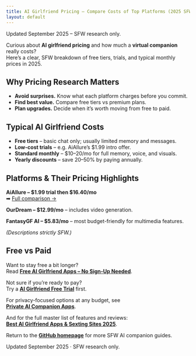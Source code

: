 ```yaml
---
title: AI Girlfriend Pricing – Compare Costs of Top Platforms (2025 SFW Guide)
layout: default
---
```


Updated September 2025 – SFW research only.

Curious about **AI girlfriend pricing** and how much a **virtual companion** really costs?  
Here’s a clear, SFW breakdown of free tiers, trials, and typical monthly prices in 2025.

## Why Pricing Research Matters
* **Avoid surprises.** Know what each platform charges before you commit.  
* **Find best value.** Compare free tiers vs premium plans.  
* **Plan upgrades.** Decide when it’s worth moving from free to paid.

## Typical AI Girlfriend Costs
* **Free tiers** – basic chat only; usually limited memory and messages.  
* **Low-cost trials** – e.g. AiAllure’s $1.99 intro offer.  
* **Standard monthly** – $10–20/mo for full memory, voice, and visuals.  
* **Yearly discounts** – save 20–50% by paying annually.

## Platforms & Their Pricing Highlights
**AiAllure – $1.99 trial then $16.40/mo**  
➡ [Full comparison →](https://www.aisextinghub.com/blog/best-ai-girlfriend-apps-2025)

**OurDream – $12.99/mo** – includes video generation.

**FantasyGF AI – $5.83/mo** – most budget-friendly for multimedia features.

*(Descriptions strictly SFW.)*

## Free vs Paid
Want to stay free a bit longer?  
Read **[Free AI Girlfriend Apps – No Sign-Up Needed](https://ai-companion-guides.github.io/free-ai-girlfriend-no-signup/)**.

Not sure if you’re ready to pay?  
Try a **[AI Girlfriend Free Trial](https://ai-companion-guides.github.io/ai-girlfriend-free-trial/)** first.

For privacy-focused options at any budget, see  
**[Private AI Companion Apps](https://ai-companion-guides.github.io/private-ai-companion-apps/)**.

And for the full master list of features and reviews:  
**[Best AI Girlfriend Apps & Sexting Sites 2025](https://www.aisextinghub.com/blog/best-ai-girlfriend-apps-2025)**.

Return to the **[GitHub homepage](https://ai-companion-guides.github.io/)** for more SFW AI companion guides.

Updated September 2025 · SFW research only.
